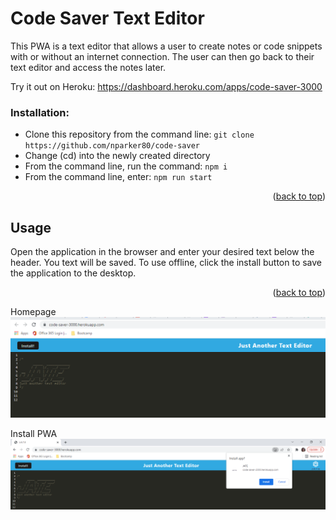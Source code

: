 # Code Saver Text Editor

This PWA is a text editor that allows a user to create notes or code snippets with or without an internet connection. The user can then go back to their text editor and access the notes later.

Try it out on Heroku: https://dashboard.heroku.com/apps/code-saver-3000

### Installation:

<ul><li>Clone this repository from the command line: <code>git clone https://github.com/nparker80/code-saver</code></li><li>Change (cd) into the newly created directory</li><li>From the command line, run the command: <code>npm i</code to install all necessary packages</li><li>From the command line, enter: <code>npm run start</code></li></ul>
  
  <p align="right">(<a href="#top">back to top</a>)</p>
  
## Usage
 
Open the application in the browser and enter your desired text below the header. You text will be saved. To use offline, click the install button to save the application to the desktop.

  <p align="right">(<a href="#top">back to top</a>)</p>

Homepage  
![image](images_readme/Pic1.png)

Install PWA
![image](images_readme/Install.png)
